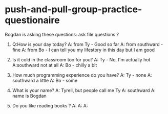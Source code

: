 # push-and-pull-group-practice-questionaire

Bogdan is asking these questions:
ask file questions ?
1. Q:How is your day today? 
    A: from Ty - Good so far
    A: from southward - fine
    A: from Bo - I can tell you my lifestory in this day but I am good

2. Is it cold in the classroom too for you?
    A: Ty - No, I'm actually hot
    A:southward not at all
    A: Bo - chilly a bit

3. How much programming experience do you have?
    A: Ty - none
    A: southward a little
    A: Bo - some

4. What is your name?
    A: Tyrell, but people call me Ty
    A: southward
    A: name is Bogdan 

5. Do you like reading books ?
    A:
    A:
    A: